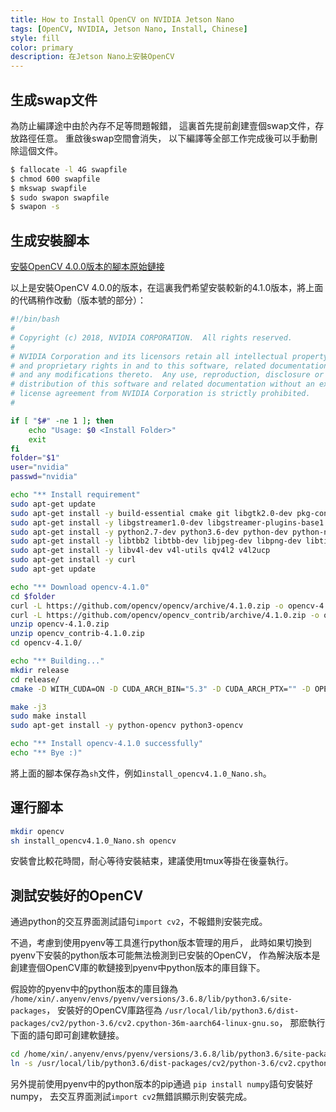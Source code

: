 ```yaml
---
title: How to Install OpenCV on NVIDIA Jetson Nano
tags: [OpenCV, NVIDIA, Jetson Nano, Install, Chinese]
style: fill
color: primary
description: 在Jetson Nano上安裝OpenCV
---
```


## 生成swap文件

為防止編譯途中由於內存不足等問題報錯，
這裏首先提前創建壹個swap文件，存放路徑任意。
重啟後swap空間會消失，
以下編譯等全部工作完成後可以手動刪除這個文件。

```sh
$ fallocate -l 4G swapfile
$ chmod 600 swapfile
$ mkswap swapfile
$ sudo swapon swapfile
$ swapon -s
```

## 生成安裝腳本

[安裝OpenCV 4.0.0版本的腳本原始鏈接](https://github.com/AastaNV/JEP/blob/master/script/install_opencv4.0.0_Nano.sh)

以上是安裝OpenCV 4.0.0的版本，在這裏我們希望安裝較新的4.1.0版本，將上面的代碼稍作改動（版本號的部分）：

```sh
#!/bin/bash
#
# Copyright (c) 2018, NVIDIA CORPORATION.  All rights reserved.
#
# NVIDIA Corporation and its licensors retain all intellectual property
# and proprietary rights in and to this software, related documentation
# and any modifications thereto.  Any use, reproduction, disclosure or
# distribution of this software and related documentation without an express
# license agreement from NVIDIA Corporation is strictly prohibited.
#

if [ "$#" -ne 1 ]; then
    echo "Usage: $0 <Install Folder>"
    exit
fi
folder="$1"
user="nvidia"
passwd="nvidia"

echo "** Install requirement"
sudo apt-get update
sudo apt-get install -y build-essential cmake git libgtk2.0-dev pkg-config libavcodec-dev libavformat-dev libswscale-dev
sudo apt-get install -y libgstreamer1.0-dev libgstreamer-plugins-base1.0-dev
sudo apt-get install -y python2.7-dev python3.6-dev python-dev python-numpy python3-numpy
sudo apt-get install -y libtbb2 libtbb-dev libjpeg-dev libpng-dev libtiff-dev libjasper-dev libdc1394-22-dev
sudo apt-get install -y libv4l-dev v4l-utils qv4l2 v4l2ucp
sudo apt-get install -y curl
sudo apt-get update

echo "** Download opencv-4.1.0"
cd $folder
curl -L https://github.com/opencv/opencv/archive/4.1.0.zip -o opencv-4.1.0.zip
curl -L https://github.com/opencv/opencv_contrib/archive/4.1.0.zip -o opencv_contrib-4.1.0.zip
unzip opencv-4.1.0.zip 
unzip opencv_contrib-4.1.0.zip 
cd opencv-4.1.0/

echo "** Building..."
mkdir release
cd release/
cmake -D WITH_CUDA=ON -D CUDA_ARCH_BIN="5.3" -D CUDA_ARCH_PTX="" -D OPENCV_EXTRA_MODULES_PATH=../../opencv_contrib-4.1.0/modules -D WITH_GSTREAMER=ON -D WITH_LIBV4L=ON -D BUILD_opencv_python2=ON -D BUILD_opencv_python3=ON -D BUILD_TESTS=OFF -D BUILD_PERF_TESTS=OFF -D BUILD_EXAMPLES=OFF -D CMAKE_BUILD_TYPE=RELEASE -D CMAKE_INSTALL_PREFIX=/usr/local ..

make -j3
sudo make install
sudo apt-get install -y python-opencv python3-opencv

echo "** Install opencv-4.1.0 successfully"
echo "** Bye :)"
```

將上面的腳本保存為`sh`文件，例如`install_opencv4.1.0_Nano.sh`。

## 運行腳本

```sh
mkdir opencv
sh install_opencv4.1.0_Nano.sh opencv
```
安裝會比較花時間，耐心等待安裝結束，建議使用tmux等掛在後臺執行。


## 測試安裝好的OpenCV

通過python的交互界面測試語句`import cv2`，不報錯則安裝完成。

不過，考慮到使用pyenv等工具進行python版本管理的用戶，
此時如果切換到pyenv下安裝的python版本可能無法檢測到已安裝的OpenCV，
作為解決版本是創建壹個OpenCV庫的軟鏈接到pyenv中python版本的庫目錄下。

假設妳的pyenv中的python版本的庫目錄為
`/home/xin/.anyenv/envs/pyenv/versions/3.6.8/lib/python3.6/site-packages`，
安裝好的OpenCV庫路徑為
`/usr/local/lib/python3.6/dist-packages/cv2/python-3.6/cv2.cpython-36m-aarch64-linux-gnu.so`，
那麽執行下面的語句即可創建軟鏈接。

```sh
cd /home/xin/.anyenv/envs/pyenv/versions/3.6.8/lib/python3.6/site-packages
ln -s /usr/local/lib/python3.6/dist-packages/cv2/python-3.6/cv2.cpython-36m-aarch64-linux-gnu.so ./
```

另外提前使用pyenv中的python版本的pip通過
`pip install numpy`語句安裝好numpy，
去交互界面測試`import cv2`無錯誤顯示則安裝完成。
